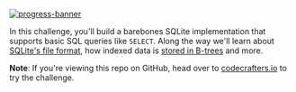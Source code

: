 [![progress-banner](https://backend.codecrafters.io/progress/sqlite/d459ce74-a416-475c-b16b-9af49d3d6a6c)](https://app.codecrafters.io/users/codecrafters-bot?r=2qF)

In this challenge, you'll build a barebones SQLite implementation that supports
basic SQL queries like `SELECT`. Along the way we'll learn about
[SQLite's file format](https://www.sqlite.org/fileformat.html), how indexed data
is
[stored in B-trees](https://jvns.ca/blog/2014/10/02/how-does-sqlite-work-part-2-btrees/)
and more.

**Note**: If you're viewing this repo on GitHub, head over to
[codecrafters.io](https://codecrafters.io) to try the challenge.

